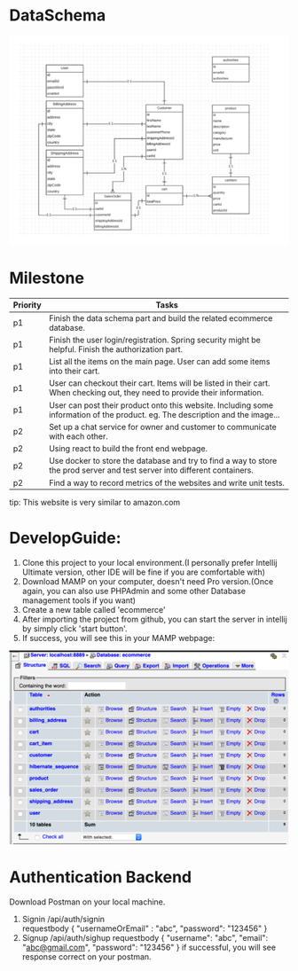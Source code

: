 # DataSchema
![Data schema](/images/DataSchema.png)
# Milestone
Priority | Tasks
-------- | -----
p1 | Finish the data schema part and build the related ecommerce database.
p1 | Finish the user login/registration. Spring security might be helpful. Finish the authorization part.
p1 | List all the items on the main page. User can add some items into their cart.
p1 | User can checkout their cart. Items will be listed in their cart. When checking out, they need to provide their information.
p1 | User can post their product onto this website. Including some information of the product. eg. The description and the image...
p2 | Set up a chat service for owner and customer to communicate with each other.
p2 | Using react to build the front end webpage.
p2 | Use docker to store the database and try to find a way to store the prod server and test server into different containers.
p2 | Find a way to record metrics of the websites and write unit tests.

tip: This website is very similar to amazon.com


# DevelopGuide: 
1. Clone this project to your local environment.(I personally prefer Intellij Ultimate version, other IDE will be fine if you are comfortable with)
2. Download MAMP on your computer, doesn't need Pro version.(Once again, you can also use PHPAdmin and some other Database management tools if you want)
3. Create a new table called 'ecommerce'
4. After importing the project from github, you can start the server in intellij by simply click 'start button'. 
5. If success, you will see this in your MAMP webpage:

![Database](/images/DatabaseReview.png)

# Authentication Backend
Download Postman on your local machine. 
1. Signin /api/auth/signin  
    requestbody {
      "usernameOrEmail" : "abc",
      "password": "123456"
    }
2. Signup /api/auth/sighup
    requestbody {
      "username": "abc",
      "email": "abc@gmail.com",
      "password": "123456"
    }
if successful, you will see response correct on your postman.
